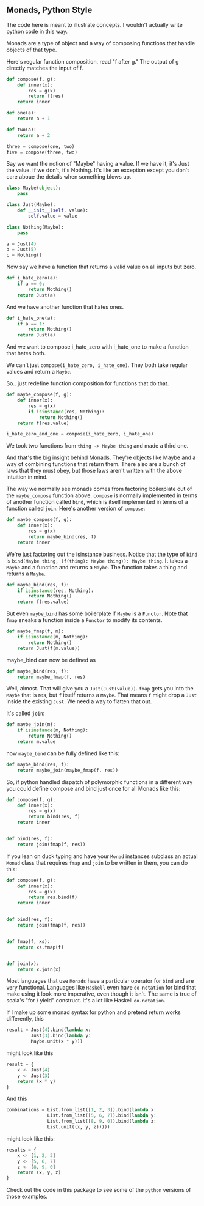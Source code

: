 ## Monads, Python Style

The code here is meant to illustrate concepts. I wouldn't actually write python
code in this way.

Monads are a type of object and a way of composing functions that handle objects
of that type.

Here's regular function composition, read "f after g." The output of g directly
matches the input of f.
```python
def compose(f, g):
    def inner(x):
        res = g(x)
        return f(res)
    return inner

def one(a):
    return a + 1

def two(a):
    return a + 2

three = compose(one, two)
five = compose(three, two)
```

Say we want the notion of "Maybe" having a value. If we have it, it's Just
the value. If we don't, it's Nothing. It's like an exception except you don't
care aboue the details when something blows up.
```python
class Maybe(object):
    pass

class Just(Maybe):
    def __init__(self, value):
        self.value = value

class Nothing(Maybe):
    pass

a = Just(4)
b = Just(5)
c = Nothing()
```

Now say we have a function that returns a valid value on all inputs but zero.
```python
def i_hate_zero(a):
    if a == 0:
        return Nothing()
    return Just(a)
```

And we have another function that hates ones.
```python
def i_hate_one(a):
    if a == 1:
        return Nothing()
    return Just(a)
```

And we want to compose i_hate_zero with i_hate_one to make a function that
hates both.

We can't just `compose(i_hate_zero, i_hate_one)`. They both take regular values
and return a `Maybe`.

So.. just redefine function composition for functions that do that.
```python
def maybe_compose(f, g):
    def inner(x):
        res = g(x)
        if isinstance(res, Nothing):
            return Nothing()
    return f(res.value)

i_hate_zero_and_one = compose(i_hate_zero, i_hate_one)
```

We took two functions from `thing -> Maybe thing` and made a third one.

And that's the big insight behind Monads. They're objects like Maybe and a way
of combining functions that return them. There also are a bunch of laws that
they must obey, but those laws aren't written with the above intuition in mind.

The way we normally see monads comes from factoring boilerplate out of the
`maybe_compose` function above. `compose` is normally implemented in terms of
another function called `bind`, which is itself implemented in terms of a
function called `join`. Here's another version of `compose`:
```python
def maybe_compose(f, g):
    def inner(x):
        res = g(x)
        return maybe_bind(res, f)
    return inner
```

We're just factoring out the isinstance business. Notice that the type of `bind`
is `bind(Maybe thing, (f(thing): Maybe thing)): Maybe thing`. It takes a `Maybe`
and a function and returns a `Maybe`. The function takes a thing and returns a
`Maybe`.
```python
def maybe_bind(res, f):
    if isinstance(res, Nothing):
        return Nothing()
    return f(res.value)
```

But even `maybe_bind` has some boilerplate if `Maybe` is a `Functor`. Note that
`fmap` sneaks a function inside a `Functor` to modify its contents.
```python
def maybe_fmap(f, m):
    if isinstance(m, Nothing):
        return Nothing()
    return Just(f(m.value))
```

maybe_bind can now be defined as
```python
def maybe_bind(res, f):
    return maybe_fmap(f, res)
```

Well, almost. That will give you a `Just(Just(value))`. `fmap` gets you into the
`Maybe` that is res, but `f` itself returns a `Maybe`. That means `f` might drop
a `Just` inside the existing `Just`. We need a way to flatten that out.

It's called `join`:
```python
def maybe_join(m):
    if isinstance(m, Nothing):
        return Nothing()
    return m.value
```

now `maybe_bind` can be fully defined like this:
```python
def maybe_bind(res, f):
    return maybe_join(maybe_fmap(f, res))
```

So, if python handled dispatch of polymorphic functions in a different way you
could define compose and bind just once for all Monads like this:
```python
def compose(f, g):
    def inner(x):
        res = g(x)
        return bind(res, f)
    return inner


def bind(res, f):
    return join(fmap(f, res))
```

If you lean on duck typing and have your `Monad` instances subclass an actual
`Monad` class that requires `fmap` and `join` to be written in them, you can do
this:
```python
def compose(f, g):
    def inner(x):
        res = g(x)
        return res.bind(f)
    return inner


def bind(res, f):
    return join(fmap(f, res))


def fmap(f, xs):
    return xs.fmap(f)


def join(x):
    return x.join(x)
```

Most languages that use `Monads` have a particular operator for `bind` and are
very functional. Languages like `Haskell` even have `do-notation` for bind that
make using it look more imperative, even though it isn't. The same is true of
scala's "for / yield" construct. It's a lot like Haskell `do-notation`.

If I make up some monad syntax for python and pretend return works differently,
this
```python
result = Just(4).bind(lambda x:
         Just(3).bind(lambda y:
         Maybe.unit(x * y)))

```

might look like this
```python
result = {
    x <- Just(4)
    y <- Just(3)
    return (x * y)
}
```

And this
```python
combinations = List.from_list([1, 2, 3]).bind(lambda x:
               List.from_list([5, 6, 7]).bind(lambda y:
               List.from_list([8, 9, 0]).bind(lambda z:
               List.unit((x, y, z)))))
```

might look like this:
```python
results = {
    x <- [1, 2, 3]
    y <- [5, 6, 7]
    z <- [8, 9, 0]
    return (x, y, z)
}
```

Check out the code in this package to see some of the `python` versions of those
examples.
